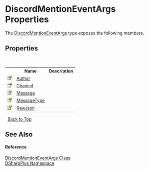 # DiscordMentionEventArgs Properties
 

The <a href="8e0b17d6-1ea5-d88a-4970-476f513e3033">DiscordMentionEventArgs</a> type exposes the following members.


## Properties
&nbsp;<table><tr><th></th><th>Name</th><th>Description</th></tr><tr><td>![Public property](media/pubproperty.gif "Public property")</td><td><a href="44e165fd-9310-99f6-bfcf-7f6dc86ca01f">Author</a></td><td /></tr><tr><td>![Public property](media/pubproperty.gif "Public property")</td><td><a href="8bbc9efd-ae53-2349-3d5c-201e3d01dab7">Channel</a></td><td /></tr><tr><td>![Public property](media/pubproperty.gif "Public property")</td><td><a href="9ae30728-db4d-eeb0-4f86-4db6ff1636a3">Message</a></td><td /></tr><tr><td>![Public property](media/pubproperty.gif "Public property")</td><td><a href="2c42a572-383e-8d49-ac4f-8d81817d74b6">MessageType</a></td><td /></tr><tr><td>![Public property](media/pubproperty.gif "Public property")</td><td><a href="8236121f-6a09-5313-1c27-f9bba67b93dc">RawJson</a></td><td /></tr></table>&nbsp;
<a href="#discordmentioneventargs-properties">Back to Top</a>

## See Also


#### Reference
<a href="8e0b17d6-1ea5-d88a-4970-476f513e3033">DiscordMentionEventArgs Class</a><br /><a href="503971eb-de5e-a570-9922-de9500a9b1cc">DSharpPlus Namespace</a><br />